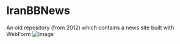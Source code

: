 # IranBBNews
An old repository (from 2012) which contains a news site built with WebForm
![image](https://user-images.githubusercontent.com/11329074/173558627-5cdbae93-454d-4f4e-ab49-74cc2d89eac9.png)
